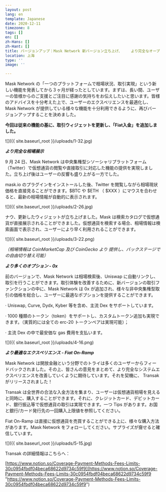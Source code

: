 ```yaml
---
layout: post
lang: en
template: Japanese
date: 2020-12-11
timezone: 8
tags: []
en: []
zh-Hans: []
zh-Hant: []
title: バージョンアップ｜Mask Network 新バージョン立ち上げ、    より完全なオープン金融インテグレーション
location: 上海
type: ''
image: ''

---
```

Mask Network の「一つのプラットフォームで相場状況、取引実現」という新しい機能を発表してから３ヶ月が経ったとしています。まずは、長い間、ユーザーの皆様からのご支援とご注目に感謝の気持ちをお伝えしたいと思います。皆様のアドバイスを十分考えた上で、ユーザーのエクスペリエンスを最適化し、Mask Network が提供している様々な機能を十分利用できるように、再びバージョンアップすることを決めました。

**今回は従来の機能の基に、取引ウィジェットを更新し、「Fiat入金」を追加しました。**

![]({{ site.baseurl_root }}/uploads/1-32.jpg)

**_より完全な相場展示_**

9 月 24 日、Mask Network は中央集権型シソーシャリプラットフォーム（Twitter）で仮想通貨の閲覧や直接取引に対応した機能の提供を実現しました。立ち上げ後はユーザーの反響も盛り上がる一方でした。

mask.io のプラグインをインストールした後、Twitter を閲覧しながら相場現状価格を直接見ることができます。$BTC や $ETH （ $XXX ）にマウスを合わせると、最新の相場情報が自動的に表示されます。

![]({{ site.baseurl_root }}/uploads/2-26.jpg)

ナウ、更新したウィジェットが立ち上げました。Mask は検索カタログで仮想通貨が直接展示されることができました。仮想通貨を検索する場合、相場情報は検索画面で表示され、ユーザーにより早く利用されることができます。

![]({{ site.baseurl_root }}/uploads/3-22.png)

_（相場情報は  CoinMarketCap 及び  CoinGecko より 提供し、バックステージでの自由切り替え可能）_

**_より多くのオプション - 0x_**

前のバージョンで、Mask Network は相場検索後、Uniswap に自動リンクし、取引を行うことができます。取引体験を改善するために、新バージョンの取引ファンクションの中に、Mask Network は 0x が追加され、様々な非中央集権型取引の価格を総合し、ユーザーに最適なポプションを提供することができます。

· Uniswap, Curve, Dydx, Kyber 等を含め、主流 Dex をサポートしています。

· 1000 種類のトークン（token）をサポートし、カスタムトークン追加も実現できます。（実質的には全ての erc-20 トークンペアは実現可能）；

· 主流 Dex の中で最安価な gas 費用を支払います。

![]({{ site.baseurl_root }}/uploads/4-16.png)

**_より最適なエクスペリエンス - Fiat On-Ramp_**

Mask Network は開放金融という分野でのトライは多くのユーザーからフィードバックされました。その上、皆さんの意見をまとめて、より完全なシステムエクスペリエンスを改善していくように期待しています。それを契機に、 Transak がリリースされました！

Transak は全世界の合法な入金方法を集まり、ユーザーは仮想通貨相場を見えると同時に、購入することができます。それに、クレジットカード、デビットカード、銀行振込等で仮想通貨の取引は実現できます。一つ Tips があります。お国と銀行/カード発行先の一回購入上限値を参照してください。

Fiat On-Ramp は直接に仮想通貨を売買することができる上に、様々な購入方法があります。Mask Network をフォローしてください。サプライズが齎せると確信しています。

![]({{ site.baseurl_root }}/uploads/5-15.jpg)

Transak の詳細情報はこちらへ：

[https://www.notion.so/Coverage-Payment-Methods-Fees-Limits-30c0954fbdf04beca68622d9734c59f9](https://www.notion.so/Coverage-Payment-Methods-Fees-Limits-30c0954fbdf04beca68622d9734c59f9 "https://www.notion.so/Coverage-Payment-Methods-Fees-Limits-30c0954fbdf04beca68622d9734c59f9")